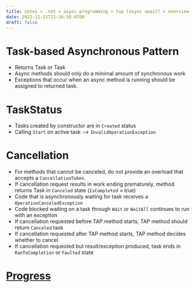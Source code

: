 ```yaml
---
title: notes > .net > async programming > tap (async await) > overview
date: 2022-11-21T21:16:58-0700
draft: false
---
```

# Task-based Asynchronous Pattern
- Returns Task or Task<T>
- Async methods should only do a minimal amount of synchronous work
- Exceptions that occur when an async method is running should be assigned to returned task.

# TaskStatus
- Tasks created by constructor are in `Created` status
- Calling `Start` on active task —> `InvalidOperationException`

# Cancellation
- For methods that cannot be canceled, do not provide an overload that accepts a `CancellationToken`.
- If cancellation request results in work ending prematurely, method returns Task in `Canceled` state (`IsCompleted` = true)
- Code that is asynchronously waiting for task receives a `OperationCanceledException`
- Code blocked waiting on a task through `Wait` or `WaitAll` continues to run with an exception
- If cancellation requested before TAP method starts, TAP method should return `Canceled` task
- If cancellation requested after TAP method starts, TAP method decides whether to cancel
- If cancellation requested but result/exception produced, task ends in `RanToCompletion` or `Faulted` state

# [Progress](https://learn.microsoft.com/en-us/dotnet/standard/asynchronous-programming-patterns/task-based-asynchronous-pattern-tap#progress-reporting-optional)
